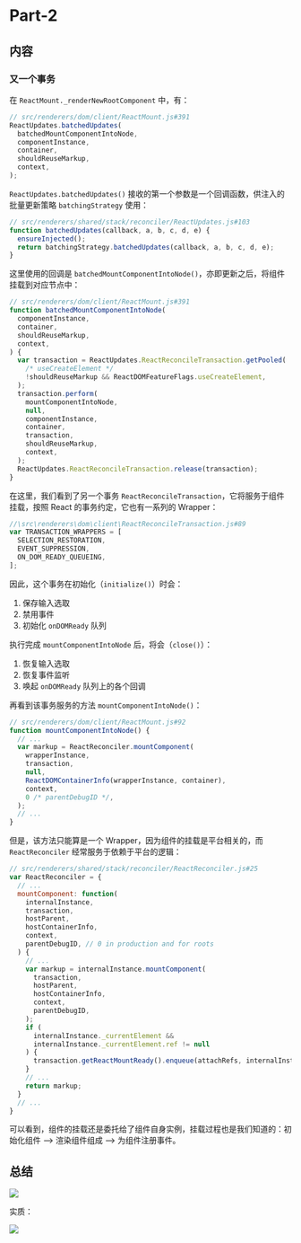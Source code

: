 # Part-2

## 内容

### 又一个事务

在 `ReactMount._renderNewRootComponent` 中，有：

```js
// src/renderers/dom/client/ReactMount.js#391
ReactUpdates.batchedUpdates(
  batchedMountComponentIntoNode,
  componentInstance,
  container,
  shouldReuseMarkup,
  context,
);
```

`ReactUpdates.batchedUpdates()` 接收的第一个参数是一个回调函数，供注入的批量更新策略 `batchingStrategy` 使用：

```js
// src/renderers/shared/stack/reconciler/ReactUpdates.js#103
function batchedUpdates(callback, a, b, c, d, e) {
  ensureInjected();
  return batchingStrategy.batchedUpdates(callback, a, b, c, d, e);
}
```

这里使用的回调是 `batchedMountComponentIntoNode()`，亦即更新之后，将组件挂载到对应节点中：

```js
// src/renderers/dom/client/ReactMount.js#391
function batchedMountComponentIntoNode(
  componentInstance,
  container,
  shouldReuseMarkup,
  context,
) {
  var transaction = ReactUpdates.ReactReconcileTransaction.getPooled(
    /* useCreateElement */
    !shouldReuseMarkup && ReactDOMFeatureFlags.useCreateElement,
  );
  transaction.perform(
    mountComponentIntoNode,
    null,
    componentInstance,
    container,
    transaction,
    shouldReuseMarkup,
    context,
  );
  ReactUpdates.ReactReconcileTransaction.release(transaction);
}
```

在这里，我们看到了另一个事务 `ReactReconcileTransaction`，它将服务于组件挂载，按照 React 的事务约定，它也有一系列的 Wrapper：

```js
//\src\renderers\dom\client\ReactReconcileTransaction.js#89
var TRANSACTION_WRAPPERS = [
  SELECTION_RESTORATION,
  EVENT_SUPPRESSION,
  ON_DOM_READY_QUEUEING,
];
```

因此，这个事务在初始化（`initialize()`）时会：

1. 保存输入选取
2. 禁用事件
3. 初始化 `onDOMReady` 队列

执行完成 `mountComponentIntoNode` 后，将会（`close()`）：

1. 恢复输入选取
2. 恢复事件监听
3. 唤起 `onDOMReady` 队列上的各个回调

再看到该事务服务的方法 `mountComponentIntoNode()`：

```js
// src/renderers/dom/client/ReactMount.js#92
function mountComponentIntoNode() {
  // ...
  var markup = ReactReconciler.mountComponent(
    wrapperInstance,
    transaction,
    null,
    ReactDOMContainerInfo(wrapperInstance, container),
    context,
    0 /* parentDebugID */,
  ); 
  // ...
}
```

但是，该方法只能算是一个 Wrapper，因为组件的挂载是平台相关的，而 `ReactReconciler` 经常服务于依赖于平台的逻辑：

```js
// src/renderers/shared/stack/reconciler/ReactReconciler.js#25
var ReactReconciler = {
  // ...
  mountComponent: function(
    internalInstance,
    transaction,
    hostParent,
    hostContainerInfo,
    context,
    parentDebugID, // 0 in production and for roots
  ) {
    // ...
    var markup = internalInstance.mountComponent(
      transaction,
      hostParent,
      hostContainerInfo,
      context,
      parentDebugID,
    );
    if (
      internalInstance._currentElement &&
      internalInstance._currentElement.ref != null
    ) {
      transaction.getReactMountReady().enqueue(attachRefs, internalInstance);
    }
    // ...
    return markup;
  }
  // ...
}
```

可以看到，组件的挂载还是委托给了组件自身实例，挂载过程也是我们知道的：初始化组件 --> 渲染组件组成 --> 为组件注册事件。

## 总结

![](https://rawgit.com/Bogdan-Lyashenko/Under-the-hood-ReactJS/master/stack/images/2/part-2-B.svg)

实质：

![](https://rawgit.com/Bogdan-Lyashenko/Under-the-hood-ReactJS/master/stack/images/2/part-2-C.svg)